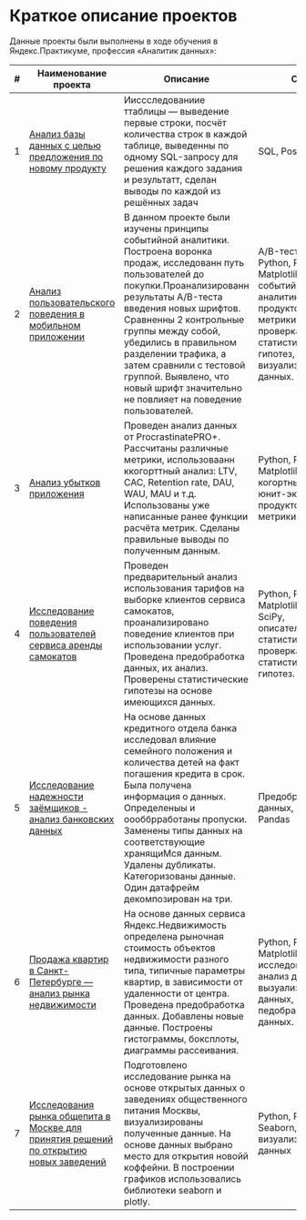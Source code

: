 # Краткое описание проектов

Данные проекты были выполнены в ходе обучения в Яндекс.Практикуме, профессия «Аналитик данных»:

| # | **Наименование проекта** | **Описание** | **Стек** |
|---|--------------------------|--------------|----------|
| 1 | [Анализ базы данных с целью предложения по новому продукту](https://github.com/YW-Yliya/portfolio11/tree/145221a776e2f60a31ea4972142b517000357bd9/%D0%90%D0%BD%D0%B0%D0%BB%D0%B8%D0%B7%20%D0%B1%D0%B0%D0%B7%20%D0%B4%D0%B0%D0%BD%D0%BD%D1%8B%D1%85%20%D1%81%20%D1%86%D0%B5%D0%BB%D1%8C%D1%8E%20%D0%BF%D1%80%D0%B5%D0%B4%D0%BB%D0%BE%D0%B6%D0%B5%D0%BD%D0%B8%D0%B9%20%D0%BF%D0%BE%20%D0%BD%D0%BE%D0%B2%D0%BE%D0%BC%D1%83%20%D0%BF%D1%80%D0%BE%D0%B4%D1%83%D0%BA%D1%82%D1%83)|Иисcследованиие ттаблицы — выведение первые строки, посчёт количества строк в каждой таблице, выведенны по одному SQL-запросу для решения каждого задания и результатт, сделан выводы по каждой из решённых задач | SQL, PostgreSQL |
| 2 | [Анализ пользовательского поведения в мобильном приложении](https://github.com/YW-Yliya/portfolio11/tree/e3c85c46618ddd5c4780d014c1c13431553d75d8/%D0%90%D0%BD%D0%B0%D0%BB%D0%B8%D0%B7%20%D0%BF%D0%BE%D0%BB%D1%8C%D0%B7%D0%BE%D0%B2%D0%B0%D1%82%D0%B5%D0%BB%D1%8C%D1%81%D0%BA%D0%BE%D0%B3%D0%BE%20%D0%BF%D0%BE%D0%B2%D0%B5%D0%B4%D0%B5%D0%BD%D0%B8%D1%8F%20%D0%B2%20%D0%BC%D0%BE%D0%B1%D0%B8%D0%BB%D1%8C%D0%BD%D0%BE%D0%BC%20%D0%BF%D1%80%D0%B8%D0%BB%D0%BE%D0%B6%D0%B5%D0%BD%D0%B8%D0%B8) | В данном проекте были изучены принципы событийной аналитики. Построена воронка продаж, исследованн путь пользователей до покупки.Проанализированн результаты A/B-теста введения новых шрифтов. Сравненны 2 контрольные группы между собой, убедились в правильном разделении трафика, а затем сравнили с тестовой группой. Выявлено, что новый шрифт значительно не повлияет на поведение пользователей.| A/B-тестирование, Python, Pandas, Matplotlib, Seaborn, событийная аналитика, продуктовые метрики, Plotly, проверка статистических гипотез, визуализация данных.|
| 3 | [Анализ убытков приложения](https://github.com/YW-Yliya/portfolio11/tree/1558abff1644c31e93a15e671b4980c460f253ee/%D0%90%D0%BD%D0%B0%D0%BB%D0%B8%D0%B7%20%D1%83%D0%B1%D1%8B%D1%82%D0%BA%D0%BE%D0%B2%20%D0%BF%D1%80%D0%B8%D0%BB%D0%BE%D0%B6%D0%B5%D0%BD%D0%B8%D1%8F) | Проведен анализ данных от ProcrastinatePRO+. Рассчитаны различные метрики, использоваанн  ккогорттный анализ: LTV, CAC, Retention rate, DAU, WAU, MAU и т.д. Использованы уже написанные ранее функции расчёта метрик. Сделаны правильные выводы по полученным данным. | Python, Pandas, Matplotlib, когортный анализ, юнит-экономика, продуктовые метрики, Seaborn |
| 4 | [Исследование поведения пользователей сервиса аренды самокатов](https://github.com/YW-Yliya/portfolio11/tree/9ce0c4a0ca8b62bc8fa77b3278c579ba72c71779/%D0%90%D1%80%D0%B5%D0%BD%D0%B4%D0%B0%20%D1%81%D0%B0%D0%BC%D0%BE%D0%BA%D0%B0%D1%82%D0%BE%D0%B2) | Проведен предварительный анализ использования тарифов на выборке клиентов сервиса самокатов, проанализировано поведение клиентов при использовании услуг. Проведена предобработка данных, их анализ. Проверены статистические гипотезы на основе имеющихся данных. | Python, Pandas, Matplotlib, NumPy, SciPy, описательная статистика, проверка статистических гипотез. |
| 5 | [Исследование надежности заёмщиков - анализ банковских данных](https://github.com/YW-Yliya/portfolio11/tree/9ce0c4a0ca8b62bc8fa77b3278c579ba72c71779/%D0%98%D1%81%D1%81%D0%BB%D0%B5%D0%B4%D0%BE%D0%B2%D0%B0%D0%BD%D0%B8%D0%B5%20%D0%BD%D0%B0%D0%B4%D0%B5%D0%B6%D0%BD%D0%BE%D1%81%D1%82%D0%B8%20%D0%B7%D0%B0%D0%B5%D0%BC%D1%89%D0%B8%D0%BA%D0%BE%D0%B2) |На основе данных кредитного отдела банка исследовал влияние семейного положения и количества детей на факт погашения кредита в срок. Была получена информация о данных. Определеныы и оооббрработаны пропуски. Заменены типы данных на соответствующие хранящиМся данным. Удалены дубликаты. Категоризованы данные. Один датафрейм декомпозирован на три.| Предобработка данных, Python, Pandas |
| 6 | [Продажа квартир в Санкт-Петербурге — анализ рынка недвижимости](https://github.com/YW-Yliya/portfolio11/tree/9ce0c4a0ca8b62bc8fa77b3278c579ba72c71779/%D0%98%D1%81%D1%81%D0%BB%D0%B5%D0%B4%D0%BE%D0%B2%D0%B0%D0%BD%D0%B8%D0%B5%20%D0%BE%20%D0%BF%D1%80%D0%BE%D0%B4%D0%B0%D0%B6%D0%B8%20%D0%BA%D0%B2%D0%B0%D1%80%D1%82%D0%B8%D1%80) | На основе данных сервиса Яндекс.Недвижимость определена рыночная стоимость объектов недвижимости разного типа, типичные параметры квартир, в зависимости от удаленности от центра. Проведена предобработка данных. Добавлены новые данные. Построены гистограммы, боксплоты, диаграммы рассеивания. | Python, Pandas, Matplotlib, исследовательский анализ данных, вызуализация данных, педобработка данных. |
| 7 | [Исследования рынка общепита в Москве для принятия решений по открытию новых заведений](https://github.com/YW-Yliya/portfolio11/tree/9ce0c4a0ca8b62bc8fa77b3278c579ba72c71779/%D0%98%D1%81%D1%81%D0%BB%D0%B5%D0%B4%D0%BE%D0%B2%D0%B0%D0%BD%D0%B8%D0%B5%20%D1%80%D1%8B%D0%BD%D0%BA%D0%B0%20%D0%BE%D0%B1%D1%89%D0%B5%D0%BF%D0%B8%D1%82%D0%B0%20%D0%B2%20%D0%9C%D0%BE%D1%81%D0%BA%D0%B2%D0%B5) | Подготовлено исследование рынка на основе открытых данных о заведениях общественного питания Москвы, визуализированы полученные данные. На основе данных выбрано место для открытия новойй коффейни. В построении графиков использовались библиотеки seaborn и plotly. | Python, Pandas, Seaborn, Plotly, визуализация данных |
